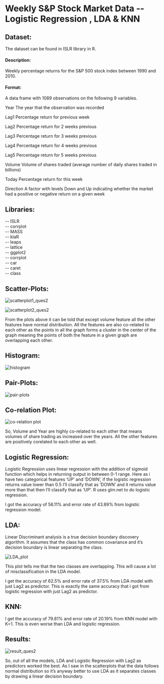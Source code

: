 # Weekly S&amp;P Stock Market Data -- Logistic Regression , LDA &amp; KNN
## Dataset: 
The dataset can be found in ISLR library in R. 

#### Description: 
Weekly percentage returns for the S&P 500 stock index between 1990 and 2010.

#### Format: 
A data frame with 1089 observations on the following 9 variables.

Year
The year that the observation was recorded

Lag1
Percentage return for previous week

Lag2
Percentage return for 2 weeks previous

Lag3
Percentage return for 3 weeks previous

Lag4
Percentage return for 4 weeks previous

Lag5
Percentage return for 5 weeks previous

Volume
Volume of shares traded (average number of daily shares traded in billions)

Today
Percentage return for this week

Direction
A factor with levels Down and Up indicating whether the market had a positive or negative return on a given week

## Libraries: 
-- ISLR <br/>
-- corrplot <br/>
-- MASS <br/>
-- klaR <br/>
-- leaps <br/>
-- lattice <br/>
-- ggplot2 <br/>
-- corrplot <br/>
-- car <br/>
-- caret <br/>
-- class <br/>

## Scatter-Plots: 


![scatterplot1_ques2](https://user-images.githubusercontent.com/46763031/148004635-86c0288e-7416-4c91-ae50-e8a189dcddf3.png)

![scatterplot2_ques2](https://user-images.githubusercontent.com/46763031/148004644-87eae9dc-aff3-46f9-b523-9d134f444bc5.png)

From the plots above it can be told that except volume feature all the other features have normal distribution. All the features are also co-related to each other as the points in all the graph forms a cluster in the center of the graph meaning the points of both the feature in a given graph are overlapping each other.

## Histogram:

![histogram](https://user-images.githubusercontent.com/46763031/148004862-e9c4eb16-6ecb-432a-8edc-d25e90302815.png)

## Pair-Plots:

![pair-plots](https://user-images.githubusercontent.com/46763031/148004879-56d997cb-3a20-4217-b8da-5f1f1c3a7dba.png)

## Co-relation Plot:

![co-relation plot](https://user-images.githubusercontent.com/46763031/148004900-944781f4-81d3-494f-8cbd-650dddcdef3f.png)

So, Volume and Year are highly co-related to each other that means volumes of share trading as increased over the years. All the other features are positively corelated to each
other as well. 

## Logistic Regression: 

Logistic Regression uses linear regression with the addition of sigmoid function which helps in returning output in between 0-1 range. Here as i have two
categorical features ‘UP’ and ‘DOWN’, if the logistic regression returns value lower than 0.5 I’ll classify that as ‘DOWN’ and it returns value more than that then I’ll classify that as ‘UP’. R uses glm.net to do logistic regression.

I got the accuracy of 56.11% and error rate of 43.89% from logistic regression model.

## LDA:

Linear Discriminant analysis is a true decision boundary discovery algorithm. It assumes that the class has common covariance and it’s decision boundary is linear
separating the class.

![LDA_plot](https://user-images.githubusercontent.com/46763031/148005097-5e55f757-3a5b-46f3-b3c8-519af04569e4.png)

This plot tells me that the two classes are overlapping. This will cause a lot of misclassification in the LDA model.

I get the accuracy of 62.5% and error rate of 37.5% from LDA model with just Lag2 as predictor. This is exactly the same accuracy that i got from logistic regression with just
Lag2 as predictor.

## KNN: 
I get the accuracy of 79.81% and error rate of 20.19% from KNN model with K=1. This is even worse than LDA and logistic regression.

## Results:

![result_ques2](https://user-images.githubusercontent.com/46763031/148005194-82e9291c-0b27-46a0-8048-b1474ea9334a.png)

So, out of all the models, LDA and Logistic Regression with Lag2 as predictors worked the best. As I saw in the scatterplots that the data follows normal distribution so it’s anyway better to use LDA as it separates classes by drawing a linear decision boundary.




